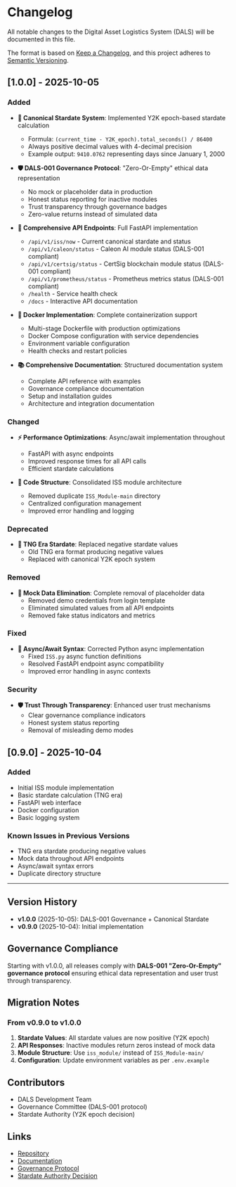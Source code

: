 # Changelog

All notable changes to the Digital Asset Logistics System (DALS) will be documented in this file.

The format is based on [Keep a Changelog](https://keepachangelog.com/en/1.0.0/),
and this project adheres to [Semantic Versioning](https://semver.org/spec/v2.0.0.html).

## [1.0.0] - 2025-10-05

### Added
- **🌟 Canonical Stardate System**: Implemented Y2K epoch-based stardate calculation
  - Formula: `(current_time - Y2K_epoch).total_seconds() / 86400`
  - Always positive decimal values with 4-decimal precision
  - Example output: `9410.0762` representing days since January 1, 2000
  
- **🛡️ DALS-001 Governance Protocol**: "Zero-Or-Empty" ethical data representation
  - No mock or placeholder data in production
  - Honest status reporting for inactive modules
  - Trust transparency through governance badges
  - Zero-value returns instead of simulated data

- **📡 Comprehensive API Endpoints**: Full FastAPI implementation
  - `/api/v1/iss/now` - Current canonical stardate and status
  - `/api/v1/caleon/status` - Caleon AI module status (DALS-001 compliant)
  - `/api/v1/certsig/status` - CertSig blockchain module status (DALS-001 compliant)
  - `/api/v1/prometheus/status` - Prometheus metrics status (DALS-001 compliant)
  - `/health` - Service health check
  - `/docs` - Interactive API documentation

- **🐳 Docker Implementation**: Complete containerization support
  - Multi-stage Dockerfile with production optimizations
  - Docker Compose configuration with service dependencies
  - Environment variable configuration
  - Health checks and restart policies

- **📚 Comprehensive Documentation**: Structured documentation system
  - Complete API reference with examples
  - Governance compliance documentation
  - Setup and installation guides
  - Architecture and integration documentation

### Changed
- **⚡ Performance Optimizations**: Async/await implementation throughout
  - FastAPI with async endpoints
  - Improved response times for all API calls
  - Efficient stardate calculations

- **🔧 Code Structure**: Consolidated ISS module architecture
  - Removed duplicate `ISS_Module-main` directory
  - Centralized configuration management
  - Improved error handling and logging

### Deprecated
- **📅 TNG Era Stardate**: Replaced negative stardate values
  - Old TNG era format producing negative values
  - Replaced with canonical Y2K epoch system

### Removed
- **🚫 Mock Data Elimination**: Complete removal of placeholder data
  - Removed demo credentials from login template
  - Eliminated simulated values from all API endpoints
  - Removed fake status indicators and metrics

### Fixed
- **🔧 Async/Await Syntax**: Corrected Python async implementation
  - Fixed `ISS.py` async function definitions
  - Resolved FastAPI endpoint async compatibility
  - Improved error handling in async contexts

### Security
- **🛡️ Trust Through Transparency**: Enhanced user trust mechanisms
  - Clear governance compliance indicators
  - Honest system status reporting
  - Removal of misleading demo modes

## [0.9.0] - 2025-10-04

### Added
- Initial ISS module implementation
- Basic stardate calculation (TNG era)
- FastAPI web interface
- Docker configuration
- Basic logging system

### Known Issues in Previous Versions
- TNG era stardate producing negative values
- Mock data throughout API endpoints
- Async/await syntax errors
- Duplicate directory structure

---

## Version History

- **v1.0.0** (2025-10-05): DALS-001 Governance + Canonical Stardate
- **v0.9.0** (2025-10-04): Initial implementation

## Governance Compliance

Starting with v1.0.0, all releases comply with **DALS-001 "Zero-Or-Empty" governance protocol** ensuring ethical data representation and user trust through transparency.

## Migration Notes

### From v0.9.0 to v1.0.0

1. **Stardate Values**: All stardate values are now positive (Y2K epoch)
2. **API Responses**: Inactive modules return zeros instead of mock data
3. **Module Structure**: Use `iss_module/` instead of `ISS_Module-main/`
4. **Configuration**: Update environment variables as per `.env.example`

## Contributors

- DALS Development Team
- Governance Committee (DALS-001 protocol)
- Stardate Authority (Y2K epoch decision)

## Links

- [Repository](https://github.com/Spruked/DALS)
- [Documentation](docs/README.md)
- [Governance Protocol](vault/DALS-001-governance-enforcement.md)
- [Stardate Authority Decision](vault/stardate_authority_decision.json)